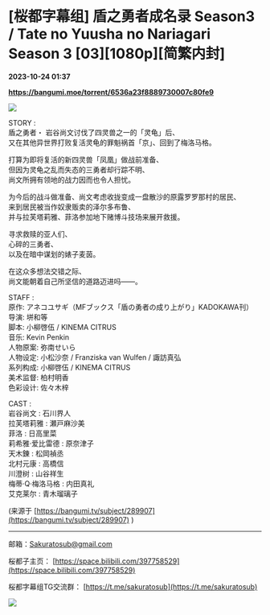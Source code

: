 # [桜都字幕组] 盾之勇者成名录 Season3 / Tate no Yuusha no Nariagari Season 3 [03][1080p][简繁内封]

**2023-10-24 01:37**

**https://bangumi.moe/torrent/6536a23f8889730007c80fe9**

![](https://s2.loli.net/2023/10/06/3fj5cqYC2yxkVwa.jpg)

  
STORY :  
盾之勇者・ 岩谷尚文讨伐了四灵兽之一的「灵龟」后、  
又在其他异世界打败复活灵龟的罪魁祸首「京」、回到了梅洛马格。

打算为即将复活的新四灵兽「凤凰」做战前准备、  
但因为灵龟之乱而失态的三勇者却行踪不明、  
尚文所拥有领地的战力因而也令人担忧。

为今后的战斗做准备、尚文考虑收拢变成一盘散沙的原露罗罗那村的居民、  
来到居民被当作奴隶贩卖的泽尔多布鲁、  
并与拉芙塔莉雅、菲洛参加地下赌博斗技场来展开救援。

寻求救赎的亚人们、  
心碎的三勇者、  
以及在暗中谋划的婊子麦茵。

在这众多想法交错之际、  
尚文能朝着自己所坚信的道路迈进吗――。

  
STAFF :  
原作: アネコユサギ（MFブックス「盾の勇者の成り上がり」KADOKAWA刊）  
导演: 垪和等  
脚本: 小柳啓伍 / KINEMA CITRUS  
音乐: Kevin Penkin  
人物原案: 弥南せいら  
人物设定: 小松沙奈 / Franziska van Wulfen / 諏訪真弘  
系列构成: 小柳啓伍 / KINEMA CITRUS  
美术监督: 柏村明香  
色彩设计: 佐々木梓

  
CAST :  
岩谷尚文 : 石川界人  
拉芙塔莉雅 : 瀬戸麻沙美  
菲洛 : 日高里菜  
莉希雅·爱比雷德 : 原奈津子  
天木錬 : 松岡禎丞  
北村元康 : 高橋信  
川澄树 : 山谷祥生  
梅蒂·Q·梅洛马格 : 内田真礼  
艾克莱尔 : 青木瑠璃子

  
(来源于 [https://bangumi.tv/subject/289907](https://bangumi.tv/subject/289907) )  

* * *

邮箱：Sakuratosub@gmail.com  

桜都子主页： [https://space.bilibili.com/397758529](https://space.bilibili.com/397758529)

桜都字幕组TG交流群： [https://t.me/sakuratosub](https://t.me/sakuratosub)

[![](https://s2.loli.net/2022/09/24/KVZlhjNdUEYpuaJ.webp)](https://sm.ms/image/KVZlhjNdUEYpuaJ)
